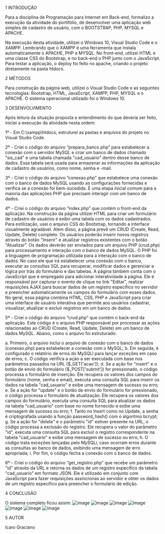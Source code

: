 1 INTRODUÇÃO

Para a disciplina de Programação para Internet em Back-end, formalizo a execução da atividade do portifólio, de desenvolver uma aplicação web simples de cadastro de usuário, com o BOOTSTRAP, PHP, MYSQL e APACHE. 

Na execução desta atividade, utilizei o Windows 10, Visual Studio Code e o XAMPP. Lembrando que o XAMPP é uma ferramenta que instala automaticamente o APACHE, PHP e MYSQL. No front-end, utilizei HTML e uma classe CSS do Bootstrap, e no back-end o PHP junto com o JavaScript. Para testar a aplicação, o deploy foi feito no apache, criando o projeto diretamente na pasta htdocs.
	
2 MÉTODOS

Para construção da página web, utilizei o Visual Studio Code e as seguintes tecnologias: Bootstrap, HTML, JavaScript, XAMPP, PHP, MYSQL e o APACHE. O sistema operacional utilizado foi o Windows 10.
  
3 DESENVOLVIMENTO

Após leitura da situação proposta e entendimento do que deveria ser feito, iniciei a execução da atividade nesta ordem:

1º - Em C:\xampp\htdocs, estruturei as pastas e arquivos do projeto no Visual Studio Code. 

2º - Criei o código do arquivo “prepara_banco.php” para estabelecer a conexão com o servidor MySQL e criar um banco de dados chamado "sis_cad" e uma tabela chamada "cad_usuario" dentro desse banco de dados. Essa tabela será usada para armazenar as informações da aplicação de cadastro de usuários, como nome, senha e -mail.

3º - Criei o código do arquivo “conexao.php” que estabelece uma conexão com o banco de dados MySQL usando as configurações fornecidas e verifica se a conexão foi bem-sucedida. É uma etapa inicial comum para a maioria das aplicações PHP que precisam interagir com um banco de dados.

4º - Criei o código do arquivo “index.php” que contém o front-end da aplicação. Na construção da página utilizei HTML para criar um formulário de cadastro de usuários e exibir uma tabela com os dados cadastrados. Para estilização, usei o arquivo CSS do Bootstrap, tornando a interface visualmente agradável.
Além disso, a página prevê um CRUD (Create, Read, Update, Delete) completo. Os usuários poderão inserir novos registros através do botão "Inserir" e atualizar registros existentes com o botão "Atualizar". Os dados deverão ser enviados para um arquivo PHP (crud.php) para processamento e interação com o banco de dados MySQL.
O PHP foi a linguagem de programação utilizada para a interação com o banco de dados. No caso ele que irá estabelecer uma conexão com o banco, executar as consultas SQL para recuperar, modificar dados e gerenciar a lógica por trás do formulário e das tabelas.
A página também conta com o JavaScript que é empregado para adicionar interatividade à página. Ele é responsável por capturar o evento de clique no link "Editar", realizar requisições AJAX para buscar dados de um registro específico no servidor e preencher automaticamente os campos do formulário com esses dados.
No geral, essa página combina HTML, CSS, PHP e JavaScript para criar uma interface de usuário interativa que permite aos usuários cadastrar, visualizar, atualizar e excluir registros em um banco de dados.

5º - Criei o código do arquivo “crud.php” que contém o back-end da aplicação. Este código é o arquivo PHP responsável por processar as ações relacionadas ao CRUD (Create, Read, Update, Delete) em um banco de dados MySQL. Abaixo, como o arquivo foi estruturado:

a.	Primeiro, o arquivo inclui o arquivo de conexão com o banco de dados (conexao.php) para estabelecer a conexão com o MySQL;
b.	Em seguida, é configurado o relatório de erros do MySQLI para lançar exceções em caso de erros;
c.	O código verifica a ação a ser executada com base nos parâmetros passados na URL ($_GET['acao']);
d.	Se a ação for "insert" e o botão de envio do formulário ($_POST['submit']) for pressionado, o código processa o formulário de inserção. Ele recupera os valores dos campos do formulário (nome, senha e email), executa uma consulta SQL para inserir os dados na tabela "cad_usuario" e exibe uma mensagem de sucesso ou erro;
e.	Se a ação for "update" e o botão de envio do formulário for pressionado, o código processa o formulário de atualização. Ele recupera os valores dos campos do formulário, executa uma consulta SQL para atualizar os dados na tabela "cad_usuario" com base no nome fornecido e exibe uma mensagem de sucesso ou erro;
f.	Tanto no Insert como no Update, a senha é criptografada usando a função password_hash() com o algoritmo bcrypt;
g.	Se a ação for "delete" e o parâmetro "id" estiver presente na URL, o código processa a exclusão do registro. Ele recupera o valor do parâmetro "id", executa uma consulta SQL para excluir o registro correspondente na tabela "cad_usuario" e exibe uma mensagem de sucesso ou erro;
h.	O código trata exceções lançadas pelo MySQLi, caso ocorram erros durante as consultas ao banco de dados, exibindo uma mensagem de erro apropriada;
i.	Por fim, o código fecha a conexão com o banco de dados.

6º - Criei o código do arquivo “get_registro.php” que recebe um parâmetro "id" através da URL e retorna os dados de um registro específico da tabela "cad_usuario" em formato JSON. Ele é utilizado em conjunto com JavaScript para fazer requisições assíncronas ao servidor e obter os dados de um registro específico para preencher o formulário de edição.

4 CONCLUSÃO

O sistema completo ficou assim:
![image](https://github.com/icarograciano/crud_com_php_cad_user/assets/70548062/cf5ea865-76b7-4240-b8d2-59ecfe10fb38)
![image](https://github.com/icarograciano/crud_com_php_cad_user/assets/70548062/09727402-aa9d-4057-836f-030453963528)
![image](https://github.com/icarograciano/crud_com_php_cad_user/assets/70548062/ad9417e3-479b-4785-972b-534259413224)
![image](https://github.com/icarograciano/crud_com_php_cad_user/assets/70548062/0a25d89d-bd4f-4a99-bda3-63bca98278c6)
![image](https://github.com/icarograciano/crud_com_php_cad_user/assets/70548062/8e4b9ede-64b9-425a-ae57-240dae4b7da8)
![image](https://github.com/icarograciano/crud_com_php_cad_user/assets/70548062/16851134-4e84-4d03-970f-50e2fcba9f70)
![image](https://github.com/icarograciano/crud_com_php_cad_user/assets/70548062/0f7fcba1-81ab-4aeb-8fa2-a33699e140b1)

 5 AUTOR
 
 Icaro Graciano
 
 
 
 




